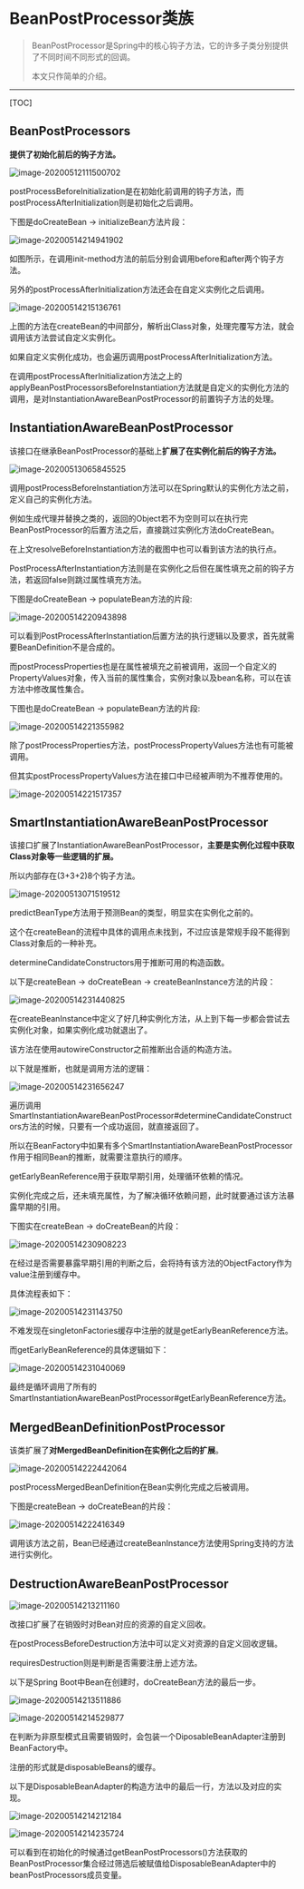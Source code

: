 # BeanPostProcessor类族

> BeanPostProcessor是Spring中的核心钩子方法，它的许多子类分别提供了不同时间不同形式的回调。
>
> 本文只作简单的介绍。

<!-- more -->

---

[TOC]





## BeanPostProcessors

**提供了初始化前后的钩子方法。**

 ![image-20200512111500702](/home/chen/github/_java/pic/image-20200512111500702.png)

postProcessBeforeInitialization是在初始化前调用的钩子方法，而postProcessAfterInitialization则是初始化之后调用。

下图是doCreateBean -> initializeBean方法片段：

 ![image-20200514214941902](/home/chen/github/_java/pic/image-20200514214941902.png)

如图所示，在调用init-method方法的前后分别会调用before和after两个钩子方法。

另外的postProcessAfterInitialization方法还会在自定义实例化之后调用。

 ![image-20200514215136761](/home/chen/github/_java/pic/image-20200514215136761.png)

上图的方法在createBean的中间部分，解析出Class对象，处理完覆写方法，就会调用该方法尝试自定义实例化。

如果自定义实例化成功，也会遍历调用postProcessAfterInitialization方法。

在调用postProcessAfterInitialization方法之上的applyBeanPostProcessorsBeforeInstantiation方法就是自定义的实例化方法的调用，是对InstantiationAwareBeanPostProcessor的前置钩子方法的处理。



## InstantiationAwareBeanPostProcessor

该接口在继承BeanPostProcessor的基础上**扩展了在实例化前后的钩子方法。**

 ![image-20200513065845525](/home/chen/github/_java/pic/image-20200513065845525.png)

调用postProcessBeforeInstantiation方法可以在Spring默认的实例化方法之前，定义自己的实例化方法。

例如生成代理并替换之类的，返回的Object若不为空则可以在执行完BeanPostProcessor的后置方法之后，直接跳过实例化方法doCreateBean。

在上文resolveBeforeInstantiation方法的截图中也可以看到该方法的执行点。

PostProcessAfterInstantiation方法则是在实例化之后但在属性填充之前的钩子方法，若返回false则跳过属性填充方法。

下图是doCreateBean -> populateBean方法的片段:

 ![image-20200514220943898](/home/chen/github/_java/pic/image-20200514220943898.png)

可以看到PostProcessAfterInstantiation后置方法的执行逻辑以及要求，首先就需要BeanDefinition不是合成的。

而postProcessProperties也是在属性被填充之前被调用，返回一个自定义的PropertyValues对象，传入当前的属性集合，实例对象以及bean名称，可以在该方法中修改属性集合。

下图也是doCreateBean -> populateBean方法的片段:

 ![image-20200514221355982](/home/chen/github/_java/pic/image-20200514221355982.png)

除了postProcessProperties方法，postProcessPropertyValues方法也有可能被调用。

但其实postProcessPropertyValues方法在接口中已经被声明为不推荐使用的。

 ![image-20200514221517357](/home/chen/github/_java/pic/image-20200514221517357.png)



## SmartInstantiationAwareBeanPostProcessor

该接口扩展了InstantiationAwareBeanPostProcessor，**主要是实例化过程中获取Class对象等一些逻辑的扩展。**

所以内部存在(3+3+2)8个钩子方法。

 ![image-20200513071519512](/home/chen/github/_java/pic/image-20200513071519512.png)

predictBeanType方法用于预测Bean的类型，明显实在实例化之前的。

这个在createBean的流程中具体的调用点未找到，不过应该是常规手段不能得到Class对象后的一种补充。

determineCandidateConstructors用于推断可用的构造函数。

以下是createBean -> doCreateBean -> createBeanInstance方法的片段：

 ![image-20200514231440825](/home/chen/github/_java/pic/image-20200514231440825.png)

在createBeanInstance中定义了好几种实例化方法，从上到下每一步都会尝试去实例化对象，如果实例化成功就退出了。

该方法在使用autowireConstructor之前推断出合适的构造方法。

以下就是推断，也就是调用方法的逻辑：

 ![image-20200514231656247](/home/chen/github/_java/pic/image-20200514231656247.png)

遍历调用SmartInstantiationAwareBeanPostProcessor#determineCandidateConstructors方法的时候，只要有一个成功返回，就直接返回了。

所以在BeanFactory中如果有多个SmartInstantiationAwareBeanPostProcessor作用于相同Bean的推断，就需要注意执行的顺序。



getEarlyBeanReference用于获取早期引用，处理循环依赖的情况。

实例化完成之后，还未填充属性，为了解决循环依赖问题，此时就要通过该方法暴露早期的引用。

下图实在createBean -> doCreateBean的片段：

 ![image-20200514230908223](/home/chen/github/_java/pic/image-20200514230908223.png)

在经过是否需要暴露早期引用的判断之后，会将持有该方法的ObjectFactory作为value注册到缓存中。

具体流程表如下：

 ![image-20200514231143750](/home/chen/github/_java/pic/image-20200514231143750.png)

 不难发现在singletonFactories缓存中注册的就是getEarlyBeanReference方法。

而getEarlyBeanReference的具体逻辑如下：

 ![image-20200514231040069](/home/chen/github/_java/pic/image-20200514231040069.png)

最终是循环调用了所有的SmartInstantiationAwareBeanPostProcessor#getEarlyBeanReference方法。



## MergedBeanDefinitionPostProcessor

该类扩展了**对MergedBeanDefinition在实例化之后的扩展**。

 ![image-20200514222442064](/home/chen/github/_java/pic/image-20200514222442064.png)

postProcessMergedBeanDefinition在Bean实例化完成之后被调用。

下图是createBean -> doCreateBean的片段：

![image-20200514222416349](/home/chen/github/_java/pic/image-20200514222416349.png) 

调用该方法之前，Bean已经通过createBeanInstance方法使用Spring支持的方法进行实例化。





## DestructionAwareBeanPostProcessor

 ![image-20200514213211160](/home/chen/github/_java/pic/image-20200514213211160.png)

改接口扩展了在销毁时对Bean对应的资源的自定义回收。

在postProcessBeforeDestruction方法中可以定义对资源的自定义回收逻辑。

requiresDestruction则是判断是否需要注册上述方法。



以下是Spring Boot中Bean在创建时，doCreateBean方法的最后一步。

 ![image-20200514213511886](/home/chen/github/_java/pic/image-20200514213511886.png)

 ![image-20200514214529877](/home/chen/github/_java/pic/image-20200514214529877.png)

在判断为非原型模式且需要销毁时，会包装一个DiposableBeanAdapter注册到BeanFactory中。

注册的形式就是disposableBeans的缓存。



以下是DisposableBeanAdapter的构造方法中的最后一行，方法以及对应的实现。

 ![image-20200514214212184](/home/chen/github/_java/pic/image-20200514214212184.png)

![image-20200514214235724](/home/chen/github/_java/pic/image-20200514214235724.png)

可以看到在初始化的时候通过getBeanPostProcessors()方法获取的BeanPostProcessor集合经过筛选后被赋值给DisposableBeanAdapter中的beanPostProcessors成员变量。

